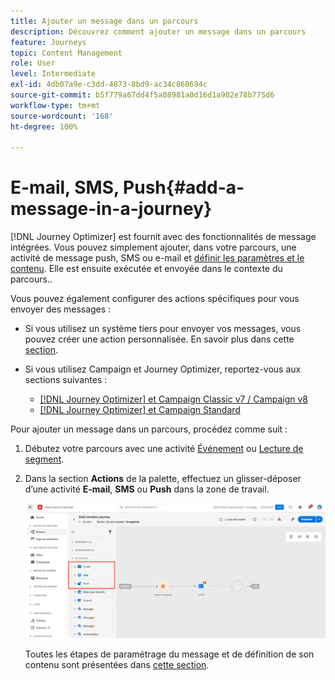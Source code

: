 ```yaml
---
title: Ajouter un message dans un parcours
description: Découvrez comment ajouter un message dans un parcours
feature: Journeys
topic: Content Management
role: User
level: Intermediate
exl-id: 4db07a9e-c3dd-4873-8bd9-ac34c860694c
source-git-commit: b5f779a67dd4f5a08981a0d16d1a902e78b775d6
workflow-type: tm+mt
source-wordcount: '168'
ht-degree: 100%

---
```


# E-mail, SMS, Push{#add-a-message-in-a-journey}

[!DNL Journey Optimizer] est fournit avec des fonctionnalités de message intégrées. Vous pouvez simplement ajouter, dans votre parcours, une activité de message push, SMS ou e-mail et [définir les paramètres et le contenu](../messages/messages-in-journeys.md). Elle est ensuite exécutée et envoyée dans le contexte du parcours..

Vous pouvez également configurer des actions spécifiques pour vous envoyer des messages :

* Si vous utilisez un système tiers pour envoyer vos messages, vous pouvez créer une action personnalisée. En savoir plus dans cette [section](../action/action.md).

* Si vous utilisez Campaign et Journey Optimizer, reportez-vous aux sections suivantes :

   * [[!DNL Journey Optimizer] et Campaign Classic v7 / Campaign v8](../action/acc-action.md)
   * [[!DNL Journey Optimizer] et Campaign Standard](../action/acs-action.md)

Pour ajouter un message dans un parcours, procédez comme suit :

1. Débutez votre parcours avec une activité [Événement](general-events.md) ou [Lecture de segment](read-segment.md).

1. Dans la section **Actions** de la palette, effectuez un glisser-déposer d’une activité **E-mail**, **SMS** ou **Push** dans la zone de travail.

   ![](../messages/assets/add-a-message.png)


   Toutes les étapes de paramétrage du message et de définition de son contenu sont présentées dans [cette section](../messages/get-started-content.md).



